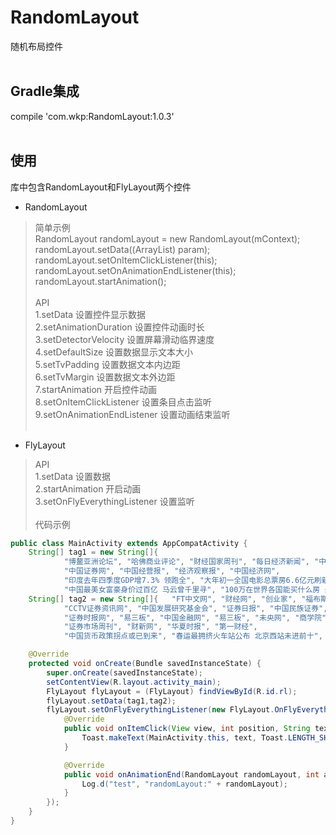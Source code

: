 # RandomLayout
随机布局控件
<br>
<br>
## Gradle集成<br>
compile 'com.wkp:RandomLayout:1.0.3'
<br>
<br>
## 使用<br>
库中包含RandomLayout和FlyLayout两个控件
<br>
* RandomLayout<br>
> 简单示例<br>
RandomLayout randomLayout = new RandomLayout(mContext);<br>
randomLayout.setData((ArrayList<String>) param);<br>
randomLayout.setOnItemClickListener(this);<br>
randomLayout.setOnAnimationEndListener(this);<br>
randomLayout.startAnimation();
<br><br>
> API<br>
1.setData 设置控件显示数据<br>
2.setAnimationDuration 设置控件动画时长<br>
3.setDetectorVelocity 设置屏幕滑动临界速度<br>
4.setDefaultSize 设置数据显示文本大小<br>
5.setTvPadding 设置数据文本内边距<br>
6.setTvMargin 设置数据文本外边距<br>
7.startAnimation 开启控件动画<br>
8.setOnItemClickListener 设置条目点击监听<br>
9.setOnAnimationEndListener 设置动画结束监听<br><br>
* FlyLayout<br>
> API<br>
1.setData 设置数据<br>
2.startAnimation 开启动画<br>
3.setOnFlyEverythingListener 设置监听<br><br>
> 代码示例<br>
```Java
public class MainActivity extends AppCompatActivity {
    String[] tag1 = new String[]{
            "博鳌亚洲论坛", "哈佛商业评论", "财经国家周刊", "每日经济新闻", "中国企业家", "路透中文网", "国际金融报",
            "中国证券网", "中国经营报", "经济观察报", "中国经济网",
            "印度去年四季度GDP增7.3% 领跑全", "大年初一全国电影总票房6.6亿元刷新纪", "都说爱钱如命 你知道人民币上的姑娘是谁",
            "中国最美女富豪身价过百亿 马云曾千里寻", "100万在世界各国能买什么房 最后一张", "一个捡破烂的！他三年竟然赚了270万"};
    String[] tag2 = new String[]{   "FT中文网", "财经网", "创业家", "福布斯", "美通社", "21世纪经济报道", "华尔街见闻", "中国黄金交易网",
            "CCTV证券资讯网", "中国发展研究基金会", "证券日报", "中国民族证券", "新财富杂志", "环球企业家", "中国证券报",
            "证券时报网", "易三板", "中国金融网", "易三板", "未央网", "商学院", "欧美股市大跌 金价创八个月来新高",
            "证券市场周刊", "财新网", "华夏时报", "第一财经",
            "中国货币政策拐点或已到来", "春运最拥挤火车站公布 北京西站未进前十", "日本拟建1700米高“天空之城” 超越"};

    @Override
    protected void onCreate(Bundle savedInstanceState) {
        super.onCreate(savedInstanceState);
        setContentView(R.layout.activity_main);
        FlyLayout flyLayout = (FlyLayout) findViewById(R.id.rl);
        flyLayout.setData(tag1,tag2);
        flyLayout.setOnFlyEverythingListener(new FlyLayout.OnFlyEverythingListener() {
            @Override
            public void onItemClick(View view, int position, String text) {
                Toast.makeText(MainActivity.this, text, Toast.LENGTH_SHORT).show();
            }

            @Override
            public void onAnimationEnd(RandomLayout randomLayout, int animationCount) {
                Log.d("test", "randomLayout:" + randomLayout);
            }
        });
    }
}
```
